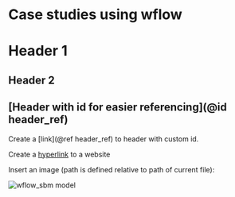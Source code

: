 # Case studies using wflow

# Header 1

## Header 2

## [Header with id for easier referencing](@id header_ref)

Create a [link](@ref header_ref) to header with custom id.

Create a [hyperlink](https://www.google.nl) to a website

Insert an image (path is defined relative to path of current file): 

![wflow_sbm model](../images/wflow_sbm_soil.png)